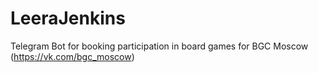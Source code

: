 # LeeraJenkins
Telegram Bot for booking participation in board games for BGC Moscow (https://vk.com/bgc_moscow)

